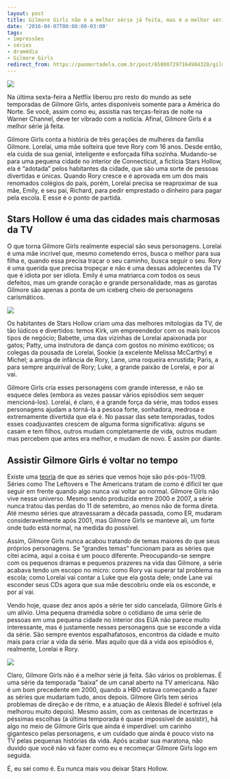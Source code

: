 ```yaml
---
layout: post
title: Gilmore Girls não é a melhor série já feita, mas é a melhor série já feita
date: '2016-04-07T00:00:00-03:00'
tags:
- impressões
- séries
- dramédia
- Gilmore Girls
redirect_from: https://paomortadela.com.br/post/658007297164984320/gilmore-girls-n%C3%A3o-%C3%A9-a-melhor-s%C3%A9rie-j%C3%A1-feita-mas-%C3%A9
---
```

![](https://64.media.tumblr.com/c3c7982ba16593aa7a2e32b696f722c8/8ffdd35236fe93ae-b0/s540x810/8aa9ba44518cffef8f5f43462e91e36136c6050a.jpg)

Na última sexta-feira a Netflix liberou pro resto do mundo as sete temporadas de Gilmore Girls, antes disponíveis somente para a América do Norte. Se você, assim como eu, assistia nas terças-feiras de noite na Warner Channel, deve ter vibrado com a notícia. Afinal, Gilmore Girls é a melhor série já feita.

Gilmore Girls conta a história de três gerações de mulheres da família Gilmore. Lorelai, uma mãe solteira que teve Rory com 16 anos. Desde então, ela cuida de sua genial, inteligente e esforçada filha sozinha. Mudando-se para uma pequena cidade no interior de Connecticut, a fictícia Stars Hollow, ela é “adotada” pelos habitantes da cidade, que são uma sorte de pessoas divertidas e únicas. Quando Rory cresce e é aprovada em um dos mais renomados colégios do país, porém, Lorelai precisa se reaproximar de sua mãe, Emily, e seu pai, Richard, para pedir emprestado o dinheiro para pagar pela escola. E esse é o ponto de partida.

## Stars Hollow é uma das cidades mais charmosas da TV

O que torna Gilmore Girls realmente especial são seus personagens. Lorelai é uma mãe incrível que, mesmo cometendo erros, busca o melhor para sua filha e, quando essa precisa traçar o seu caminho, busca seguir o seu. Rory é uma querida que precisa tropeçar e não é uma dessas adolecentes da TV que é idiota por ser idiota. Emily é uma matriarca com todos os seus defeitos, mas um grande coração e grande personalidade, mas as garotas Gilmore são apenas a ponta de um iceberg cheio de personagens carismáticos.

![](https://64.media.tumblr.com/27df9c06d39033164bc904705a95a5e5/8ffdd35236fe93ae-ca/s540x810/61557fb9fb1950f18a6ca6b7a8767621dcb5a729.jpg)

Os habitantes de Stars Hollow criam uma das melhores mitologias da TV, de tão lúdicos e divertidos: temos Kirk, um empreendedor com os mais loucos tipos de negócio; Babette, uma das vizinhas de Lorelai apaixonada por gatos; Patty, uma instrutora de dança com gostos no mínimo exóticos; os colegas da pousada de Lorelai, Sookie (a excelente Melissa McCarthy) e Michel; a amiga de infância de Rory, Lane, uma roqueira enrustida; Paris, a para sempre arquirival de Rory; Luke, a grande paixão de Lorelai, e por aí vai.

Gilmore Girls cria esses personagens com grande interesse, e não se esquece deles (embora as vezes passar vários episódios sem sequer mencioná-los). Lorelai, é claro, é a grande força da série, mas todos esses personagens ajudam a torná-la a pessoa forte, sonhadora, medrosa e extremamente divertida que ela é. No passar das sete temporadas, todos esses coadjuvantes crescem de alguma forma significativa: alguns se casam e tem filhos, outros mudam completamente de vida, outros mudam mas percebem que antes era melhor, e mudam de novo. E assim por diante.

## Assistir Gilmore Girls é voltar no tempo

Existe uma [teoria](http://www.avclub.com/article/emnew-girlem-is-the-first-post-post-911-show-makes-80850) de que as séries que vemos hoje são pós-pós-11/09. Séries como The Leftovers e The Americans tratam de como é difícil ter que seguir em frente quando algo nunca vai voltar ao normal. Gilmore Girls não vive nesse universo. Mesmo sendo produzida entre 2000 e 2007, a série nunca tratou das perdas do 11 de setembro, ao menos não de forma direta. Até mesmo séries que atravessaram a década passada, como ER, mudaram consideravelmente após 2001, mas Gilmore Girls se manteve ali, um forte onde tudo está normal, na medida do possível.

Assim, Gilmore Girls nunca acabou tratando de temas maiores do que seus próprios personagens. Se “grandes temas” funcionam para as séries que citei acima, aqui a coisa é um pouco diferente. Preocupando-se sempre com os pequenos dramas e pequenos prazeres na vida das Gilmore, a série acabava tendo um escopo no micro: como Rory vai superar tal problema na escola; como Lorelai vai contar a Luke que ela gosta dele; onde Lane vai esconder seus CDs agora que sua mãe descobriu onde ela os esconde, e por aí vai.

Vendo hoje, quase dez anos após a série ter sido cancelada, Gilmore Girls é um alívio. Uma pequena dramédia sobre o cotidiano de uma série de pessoas em uma pequena cidade no interior dos EUA não parece muito interessante, mas é justamente nesses personagens que se esconde a vida da série. São sempre eventos espalhafatosos, encontros da cidade e muito mais para criar a vida da série. Mas aquilo que dá a vida aos episódios é, realmente, Lorelai e Rory.

![](https://64.media.tumblr.com/cd5f8a2ea879105ef6e7ac871df7635c/8ffdd35236fe93ae-f9/s540x810/99c97ea24b0f96c8bf095d67b20e2729603c752a.jpg)

Claro, Gilmore Girls não é a melhor série já feita. São vários os problemas. É uma série da temporada “baixa” de um canal aberto na TV americana. Não é um bom precedente em 2000, quando a HBO estava começando a fazer as séries que mudariam tudo, anos depois. Gilmore Girls tem sérios problemas de direção e de ritmo, e a atuação de Alexis Bledel é sofrível (ela melhorou muito depois). Mesmo assim, com as centenas de incertezas e péssimas escolhas (a última temporada é quase impossível de assistir), há algo no meio de Gilmore Girls que ainda é imperdível: um carinho gigantesco pelas personagens, e um cuidado que ainda é pouco visto na TV pelas pequenas histórias da vida. Após acabar sua maratona, não duvido que você não vá fazer como eu e recomeçar Gilmore Girls logo em seguida.

É, eu sei como é. Eu nunca mais vou deixar Stars Hollow.

